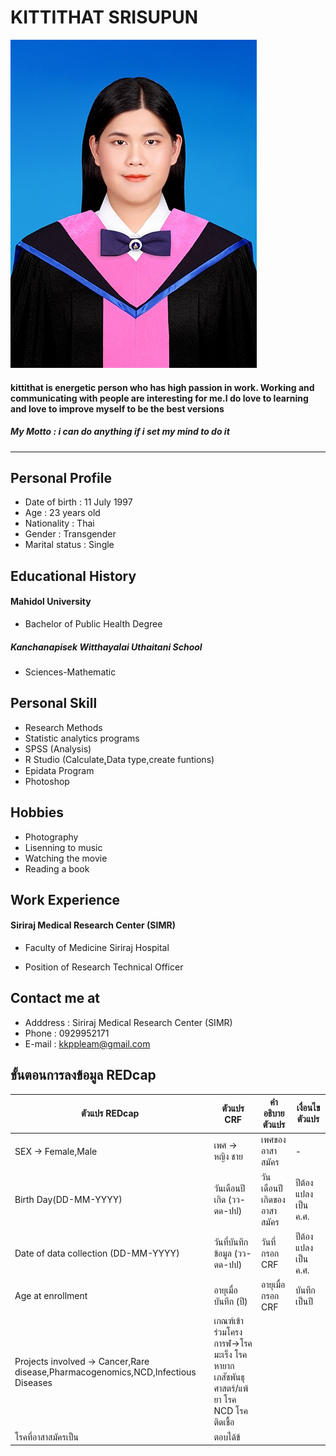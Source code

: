 
# **KITTITHAT SRISUPUN**
![IMG_4445 mu b.jpg](https://github.com/kittithat-1997/MyResume/blob/main/image/IMG_4445%20mu%20b.jpg)
#### kittithat is energetic person who has high passion in work. Working and communicating with people are interesting for me.I do love to learning and love to improve myself to be the best versions

##### **_My Motto : i can do anything if i set my mind to do it_**

***
## **Personal Profile**
* Date of birth : 11 July 1997
* Age : 23 years old
* Nationality  : Thai
* Gender : Transgender
* Marital status : Single

## **Educational History**
#### Mahidol University
* Bachelor of Public Health Degree 

##### Kanchanapisek Witthayalai Uthaitani School
* Sciences-Mathematic 

## **Personal Skill**
* Research Methods
* Statistic analytics programs 
* SPSS (Analysis)
* R Studio (Calculate,ฺData type,create funtions)
* Epidata Program
* Photoshop

## **Hobbies**
* Photography
* Lisenning to music
* Watching the movie
* Reading a book

## **Work Experience**
#### Siriraj Medical Research Center (SIMR)
- Faculty of Medicine Siriraj Hospital 
* Position of Research Technical Officer

## **Contact me at**
* Adddress : Siriraj Medical Research Center (SIMR)
* Phone : 0929952171
* E-mail : kkppleam@gmail.com



 ## ขั้นตอนการลงข้อมูล REDcap ##
  |  ตัวแปร REDcap  |  ตัวแปร CRF   | คำอธิบายตัวแปร | เงื่อนไขตัวแปร |
  |-------------|--------------|-------------------|-----------|
  |  SEX -> Female,Male |    เพศ -> หญิง ชาย      |  เพศของอาสาสมัคร|-|
  |Birth Day(DD-MM-YYYY)|วันเดือนปีเกิด (วว-ดด-ปป)|วันเดือนปีเกิดของอาสาสมัคร|  ปีต้องแปลงเป็น ค.ศ.|
  |Date of data collection (DD-MM-YYYY) | วันที่บันทึกข้อมูล (วว-ดด-ปป)|วันที่กรอก CRF |ปีต้องแปลงเป็น ค.ศ.|
  |Age at enrollment | อายุเมื่อบันทึก (ปี)| อายุเมื่อกรอก CRF| บันทึกเป็นปี |
  |Projects involved -> Cancer,Rare disease,Pharmacogenomics,NCD,Infectious Diseases|เกณฑ์เข้าร่วมโครงการฬ->โรคมะเร็ง โรคหายาก เภสัชพันธุศาสตร์/แพ้ยา โรค NCD โรคติดเชื้อ|
โรคที่อาสาสมัครเป็น|ตอบได้ข้

